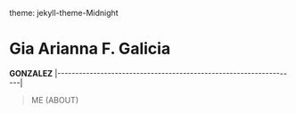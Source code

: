theme: jekyll-theme-Midnight
# Gia Arianna F. Galicia
**GONZALEZ**
|-------------------------------------------------------------------| 
> ME (ABOUT)
> 




